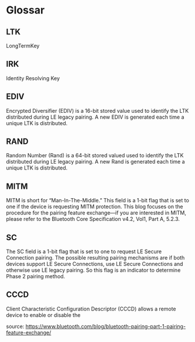 # Glossar

## LTK
LongTermKey

## IRK
Identity Resolving Key

## EDIV
Encrypted Diversifier (EDIV) is a 16-bit stored value used to identify the LTK distributed during LE legacy pairing. A new EDIV is generated each time a unique LTK is distributed.

## RAND
Random Number (Rand) is a 64-bit stored valued used to identify the LTK distributed during LE legacy pairing. A new Rand is generated each time a unique LTK is distributed.

## MITM
MITM is short for “Man-In-The-Middle.” This field is a 1-bit flag that is set to one if the device is requesting MITM protection. This blog focuses on the procedure for the pairing feature exchange—if you are interested in MITM, please refer to the Bluetooth Core Specification v4.2, Vol1, Part A, 5.2.3.

## SC
The SC field is a 1-bit flag that is set to one to request LE Secure Connection pairing. The possible resulting pairing mechanisms are if both devices support LE Secure Connections, use LE Secure Connections and otherwise use LE legacy pairing. So this flag is an indicator to determine Phase 2 pairing method.

## CCCD
Client Characteristic Configuration Descriptor (CCCD) allows a remote device to enable or disable the



source: https://www.bluetooth.com/blog/bluetooth-pairing-part-1-pairing-feature-exchange/
